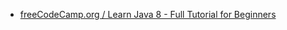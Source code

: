 * [freeCodeCamp.org / Learn Java 8 - Full Tutorial for Beginners](https://www.youtube.com/watch?v=grEKMHGYyns)
